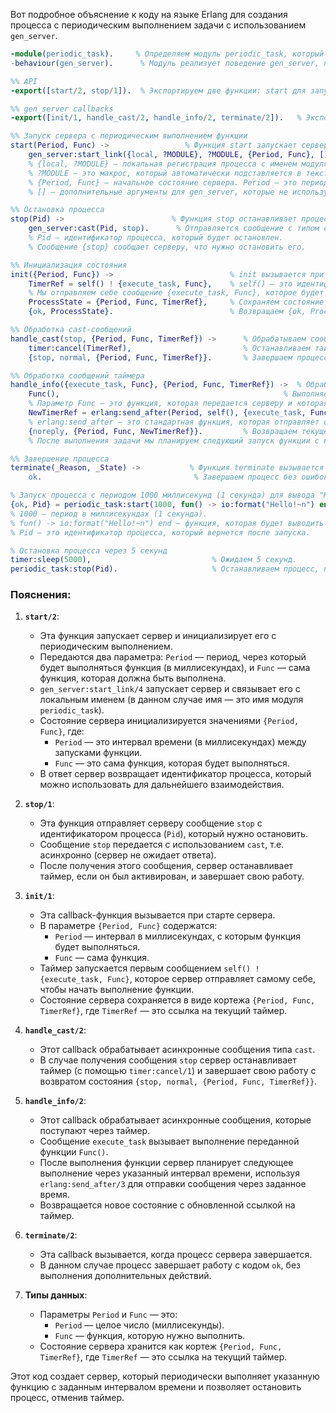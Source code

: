 Вот подробное объяснение к коду на языке Erlang для создания процесса с периодическим выполнением задачи с использованием `gen_server`.

```erlang
-module(periodic_task).     % Определяем модуль periodic_task, который будет управлять периодическим выполнением задач.
-behaviour(gen_server).      % Модуль реализует поведение gen_server, предоставляющее стандартные механизмы для работы с сервером.

%% API
-export([start/2, stop/1]).  % Экспортируем две функции: start для запуска процесса и stop для остановки.

%% gen_server callbacks
-export([init/1, handle_cast/2, handle_info/2, terminate/2]).   % Экспортируем callback-функции, которые обрабатывают сообщения.

%% Запуск сервера с периодическим выполнением функции
start(Period, Func) ->                 % Функция start запускает сервер с периодическим выполнением.
    gen_server:start_link({local, ?MODULE}, ?MODULE, {Period, Func}, []).  % Запускает gen_server. Передаются:
    % {local, ?MODULE} — локальная регистрация процесса с именем модуля.
    % ?MODULE — это макрос, который автоматически подставляется в тексте как название модуля (periodic_task).
    % {Period, Func} — начальное состояние сервера. Period — это период, с которым будет выполняться функция, а Func — сама функция.
    % [] — дополнительные аргументы для gen_server, которые не используются в данном случае.

%% Остановка процесса
stop(Pid) ->                        % Функция stop останавливает процесс.
    gen_server:cast(Pid, stop).      % Отправляется сообщение с типом cast (асинхронное сообщение) для остановки процесса.
    % Pid — идентификатор процесса, который будет остановлен.
    % Сообщение {stop} сообщает серверу, что нужно остановить его.

%% Инициализация состояния
init({Period, Func}) ->                          % init вызывается при запуске сервера и используется для его инициализации.
    TimerRef = self() ! {execute_task, Func},    % self() — это идентификатор текущего процесса, который отправляет себе сообщение.
    % Мы отправляем себе сообщение {execute_task, Func}, которое будет обработано позже. TimerRef — это ссылка на таймер.
    ProcessState = {Period, Func, TimerRef},     % Сохраняем состояние процесса в виде кортежа: {Period, Func, TimerRef}.
    {ok, ProcessState}.                          % Возвращаем {ok, ProcessState}, где ProcessState — это текущее состояние процесса.

%% Обработка cast-сообщений
handle_cast(stop, {Period, Func, TimerRef}) ->      % Обрабатываем сообщение stop для остановки процесса.
    timer:cancel(TimerRef),                         % Останавливаем таймер, который был запланирован.
    {stop, normal, {Period, Func, TimerRef}}.       % Завершаем процесс, возвращая его текущее состояние.

%% Обработка сообщений таймера
handle_info({execute_task, Func}, {Period, Func, TimerRef}) ->  % Обрабатываем сообщение {execute_task, Func}, которое приходит по таймеру.
    Func(),                                                  % Выполняем переданную функцию Func.
    % Параметр Func — это функция, которая передается серверу и которая должна быть выполнена.
    NewTimerRef = erlang:send_after(Period, self(), {execute_task, Func}), % Планируем следующий вызов функции через указанный период (Period).
    % erlang:send_after — это стандартная функция, которая отправляет сообщение через определенный интервал времени (Period).
    {noreply, {Period, Func, NewTimerRef}}.         % Возвращаем текущее состояние с новым значением TimerRef.
    % После выполнения задачи мы планируем следующий запуск функции с новым таймером.

%% Завершение процесса
terminate(_Reason, _State) ->           % Функция terminate вызывается при завершении работы сервера.
    ok.                                  % Завершаем процесс без ошибок (ok).

% Запуск процесса с периодом 1000 миллисекунд (1 секунда) для вывода "Hello!"
{ok, Pid} = periodic_task:start(1000, fun() -> io:format("Hello!~n") end),  % Запускаем сервер, передав:
% 1000 — период в миллисекундах (1 секунда).
% fun() -> io:format("Hello!~n") end — функция, которая будет выводить "Hello!" в консоль.
% Pid — это идентификатор процесса, который вернется после запуска.

% Остановка процесса через 5 секунд
timer:sleep(5000),                           % Ожидаем 5 секунд.
periodic_task:stop(Pid).                     % Останавливаем процесс, передав его идентификатор Pid.

```

### Пояснения:

1. **`start/2`**:
    - Эта функция запускает сервер и инициализирует его с периодическим выполнением.
    - Передаются два параметра: `Period` — период, через который будет выполняться функция (в миллисекундах), и `Func` — сама функция, которая должна быть выполнена.
    - `gen_server:start_link/4` запускает сервер и связывает его с локальным именем (в данном случае имя — это имя модуля `periodic_task`).
    - Состояние сервера инициализируется значениями `{Period, Func}`, где:
        - `Period` — это интервал времени (в миллисекундах) между запусками функции.
        - `Func` — это сама функция, которая будет выполняться.
    - В ответ сервер возвращает идентификатор процесса, который можно использовать для дальнейшего взаимодействия.

2. **`stop/1`**:
    - Эта функция отправляет серверу сообщение `stop` с идентификатором процесса (`Pid`), который нужно остановить.
    - Сообщение `stop` передается с использованием `cast`, т.е. асинхронно (сервер не ожидает ответа).
    - После получения этого сообщения, сервер останавливает таймер, если он был активирован, и завершает свою работу.

3. **`init/1`**:
    - Эта callback-функция вызывается при старте сервера.
    - В параметре `{Period, Func}` содержатся:
        - `Period` — интервал в миллисекундах, с которым функция будет выполняться.
        - `Func` — сама функция.
    - Таймер запускается первым сообщением `self() ! {execute_task, Func}`, которое сервер отправляет самому себе, чтобы начать выполнение функции.
    - Состояние сервера сохраняется в виде кортежа `{Period, Func, TimerRef}`, где `TimerRef` — это ссылка на текущий таймер.

4. **`handle_cast/2`**:
    - Этот callback обрабатывает асинхронные сообщения типа `cast`.
    - В случае получения сообщения `stop` сервер останавливает таймер (с помощью `timer:cancel/1`) и завершает свою работу с возвратом состояния `{stop, normal, {Period, Func, TimerRef}}`.

5. **`handle_info/2`**:
    - Этот callback обрабатывает асинхронные сообщения, которые поступают через таймер.
    - Сообщение `execute_task` вызывает выполнение переданной функции `Func()`.
    - После выполнения функции сервер планирует следующее выполнение через указанный интервал времени, используя `erlang:send_after/3` для отправки сообщения через заданное время.
    - Возвращается новое состояние с обновленной ссылкой на таймер.

6. **`terminate/2`**:
    - Эта callback вызывается, когда процесс сервера завершается.
    - В данном случае процесс завершает работу с кодом `ok`, без выполнения дополнительных действий.

7. **Типы данных**:
    - Параметры `Period` и `Func` — это:
        - `Period` — целое число (миллисекунды).
        - `Func` — функция, которую нужно выполнить.
    - Состояние сервера хранится как кортеж `{Period, Func, TimerRef}`, где `TimerRef` — это ссылка на текущий таймер.

Этот код создает сервер, который периодически выполняет указанную функцию с заданным интервалом времени и позволяет остановить процесс, отменив таймер.
